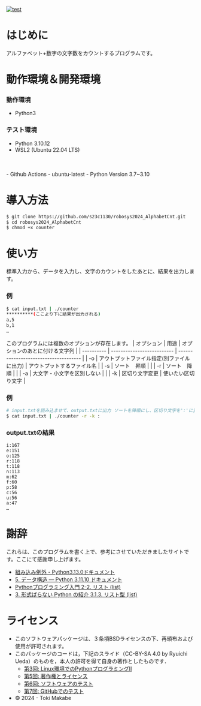 <!---
  SPDX-FileCopyrightText: 2024 Toki Makabe <s23c1130sm@s.chibakoudai.jp>
  SPDX-License-Identifier:BSD-3-Clause
--->

[![test](https://github.com/s23c1130/robosys2024_AlphabetCnt/actions/workflows/test.yml/badge.svg)](https://github.com/s23c1130/robosys2024_AlphabetCnt/actions/workflows/test.yml)

# はじめに
アルファベット+数字の文字数をカウントするプログラムです。

# 動作環境＆開発環境
### 動作環境
- Python3

### テスト環境
- Python 3.10.12
- WSL2 (Ubuntu 22.04 LTS)
<BR>
<BR>
- Github Actions
    - ubuntu-latest
    - Python Version 3.7~3.10

# 導入方法
```bash
$ git clone https://github.com/s23c1130/robosys2024_AlphabetCnt.git
$ cd robosys2024_AlphabetCnt
$ chmod +x counter
```

# 使い方
標準入力から、データを入力し、文字のカウントをしたあとに、結果を出力します。

### 例
```bash
$ cat input.txt | ./counter
**********(ここより下に結果が出力される)
a,5
b,1
…
```
このプログラムには複数のオプションが存在します。
| オプション | 用途                       | オプションのあとに付ける文字列        | 
| ---------- | -------------------------- | ------------------------------------- | 
| -o         | アウトプットファイル指定(別ファイルに出力)   | アウトプットするファイル名            | 
| -s         | ソート　昇順             |                                    | 
| -r         | ソート　降順               |                                       | 
| -a         | 大文字・小文字を区別しない |                                       | 
| -k         | 区切り文字変更             | 使いたい区切り文字                    | 

### 例
```bash
# input.txtを読み込ませて、output.txtに出力 ソートを降順にし、区切り文字を':'に変更
$ cat input.txt | ./counter -r -k :
```
### output.txtの結果
```
i:167
e:151
o:125
r:118
t:118
n:113
m:62
f:60
p:58
c:56
u:56
a:47
…
```

# 謝辞
これらは、このプログラムを書く上で、参考にさせていただきましたサイトです。ここにて感謝申し上げます。
- [組み込み例外 - Python3.13.0ドキュメント](https://docs.python.org/ja/3/library/exceptions.html)
- [5. データ構造 — Python 3.11.10 ドキュメント](https://docs.python.org/ja/3.11/tutorial/datastructures.html)
- [Pythonプログラミング入門 2-2. リスト (list)](https://utokyo-ipp.github.io/2/2-2.html)
- [3. 形式ばらない Python の紹介 3.1.3. リスト型 (list)](https://docs.python.org/ja/3/tutorial/introduction.html#lists)
# ライセンス
 - このソフトウェアパッケージは、３条項BSDライセンスの下、再頒布および使用が許可されます。
 - このパッケージのコードは，下記のスライド（CC-BY-SA 4.0 by Ryuichi Ueda）のものを，本人の許可を得て自身の著作としたものです．
    - [第3回: Linux環境でのPythonプログラミングII](https://ryuichiueda.github.io/slides_marp/robosys2024/lesson3.html)
    - [第5回: 著作権とライセンス](https://ryuichiueda.github.io/slides_marp/robosys2024/lesson5.html)
    - [第6回: ソフトウェアのテスト](https://ryuichiueda.github.io/slides_marp/robosys2024/lesson6.html)
    - [第7回: GitHubでのテスト](https://ryuichiueda.github.io/slides_marp/robosys2024/lesson7.html)
 - ©️ 2024 - Toki Makabe
